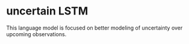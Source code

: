 # uncertain LSTM
This language model is focused on better modeling of uncertainty over upcoming observations.
